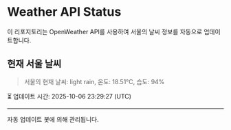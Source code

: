 
# Weather API Status

이 리포지토리는 OpenWeather API를 사용하여 서울의 날씨 정보를 자동으로 업데이트합니다.

## 현재 서울 날씨
> 서울의 현재 날씨: light rain, 온도: 18.51°C, 습도: 94%

⏳ 업데이트 시간: 2025-10-06 23:29:27 (UTC)

---
자동 업데이트 봇에 의해 관리됩니다.
